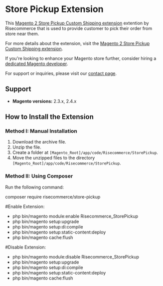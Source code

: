 # Store Pickup Extension  

This  [Magento 2 Store Pickup Custom Shipping extension](https://risecommerce.com/store/store-pickup-shipping.html) extention by Risecommerce that is used to provide customer to pick their order from store near them.

For more details about the extension, visit the [Magento 2 Store Pickup Custom Shipping extension](https://risecommerce.com/store/store-pickup-shipping.html).

If you're looking to enhance your Magento store further, consider hiring a [dedicated Magento developer](https://risecommerce.com/hire-dedicated-magento-developer.html).

For support or inquiries, please visit our [contact page](https://risecommerce.com/contact).

## Support  
- **Magento versions:** 2.3.x, 2.4.x  

## How to Install the Extension  

### Method I: Manual Installation  

1. Download the archive file.  
2. Unzip the file.  
3. Create a folder at `[Magento_Root]/app/code/Risecommerce/StorePickup`.  
4. Move the unzipped files to the directory `[Magento_Root]/app/code/Risecommerce/StorePickup`.  

### Method II: Using Composer  

Run the following command:  

composer require risecommerce/store-pickup

#Enable Extension:
- php bin/magento module:enable Risecommerce_StorePickup
- php bin/magento setup:upgrade
- php bin/magento setup:di:compile
- php bin/magento setup:static-content:deploy
- php bin/magento cache:flush

#Disable Extension:
- php bin/magento module:disable Risecommerce_StorePickup
- php bin/magento setup:upgrade
- php bin/magento setup:di:compile
- php bin/magento setup:static-content:deploy
- php bin/magento cache:flush

